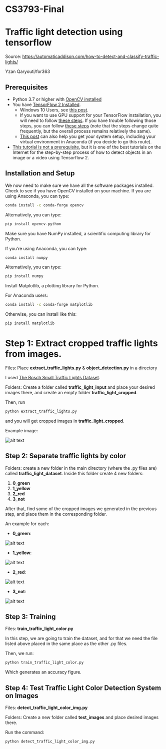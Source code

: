 # CS3793-Final

# Traffic light detection using tensorflow

Source: https://automaticaddison.com/how-to-detect-and-classify-traffic-lights/

Yzan Qaryouti/for363
## Prerequisites
- Python 3.7 or higher with [OpenCV installed](https://automaticaddison.com/how-to-set-up-anaconda-for-windows-10/)
- You have [TensorFlow 2 Installed](https://www.tensorflow.org/install).
  - Windows 10 Users, see [this post](https://automaticaddison.com/how-to-install-tensorflow-2-on-windows-10/).
  - If you want to use GPU support for your TensorFlow installation, you will need to follow [these steps](https://www.tensorflow.org/install/gpu). If you have trouble following those steps, you can follow [these steps](https://automaticaddison.com/real-time-object-recognition-using-a-webcam-and-deep-learning/#install_tf_gpu) (note   that the steps change quite frequently, but the overall process remains relatively the same).
  - [This post](https://automaticaddison.com/predict-vehicle-fuel-economy-using-a-deep-neural-network/) can also help you get your system setup, including your virtual environment in Anaconda (if you decide to go this route).
- [This tutorial is not a prerequisite](https://tensorflow-object-detection-api-tutorial.readthedocs.io/en/latest/index.html), but it is one of the best tutorials on the Internet for the step-by-step process of how to detect objects in an image or a video using Tensorflow 2.

## Installation and Setup
We now need to make sure we have all the software packages installed. Check to see if you have OpenCV installed on your machine. If you are using Anaconda, you can type:
```bash
conda install -c conda-forge opencv
```
Alternatively, you can type:
```bash
pip install opencv-python
```
Make sure you have NumPy installed, a scientific computing library for Python.

If you’re using Anaconda, you can type:
```bash
conda install numpy
```

Alternatively, you can type:
```bash
pip install numpy
```
Install Matplotlib, a plotting library for Python.

For Anaconda users:
```bash
conda install -c conda-forge matplotlib
```
Otherwise, you can install like this:
```bash
pip install matplotlib
```

# Step 1: Extract cropped traffic lights from images.

Files: Place **extract_traffic_lights.py** & **object_detection.py** in a directory

I used [The Bosch Small Traffic Lights Dataset](https://hci.iwr.uni-heidelberg.de/content/bosch-small-traffic-lights-dataset).

Folders: Create a folder called **traffic_light_input** and place your desired images there, and create an empty folder **traffic_light_cropped**.

Then, run
```bash
python extract_traffic_lights.py
```
and you will get cropped images in **traffic_light_cropped**.


Example image:

![alt text](https://i.imgur.com/6Obt1bR.jpg)

## Step 2: Separate traffic lights by color

Folders: create a new folder in the main directory (where the .py files are) called **traffic_light_dataset**. Inside this folder create 4 new folders: 
1. **0_green**
2. **1_yellow**
3. **2_red**
4. **3_not**

After that, find some of the cropped images we generated in the previous step, and place them in the corresponding folder.

An example for each:

- **0_green**:

![alt text](https://i.imgur.com/mkEQmGs_d.webp?maxwidth=760&fidelity=grand)


- **1_yellow**:

 ![alt text](https://i.imgur.com/unkYDRP.jpg)
 
 
- **2_red**:

 ![alt text](https://i.imgur.com/e0EqLYO.jpg)
 
 
- **3_not**:

 ![alt text](https://i.imgur.com/M1uuG80.jpg)

## Step 3: Training

Files: **train_traffic_light_color.py**

In this step, we are going to train the dataset, and for that we need the file listed above placed in the same place as the other .py files.

Then, we run:
```bash
python train_traffic_light_color.py
```
Which generates an accuracy figure.

## Step 4: Test Traffic Light Color Detection System on Images

Files: **detect_traffic_light_color_img.py**

Folders: Create a new folder called **test_images** and place desired images there.

Run the command:
```bash
python detect_traffic_light_color_img.py
```

